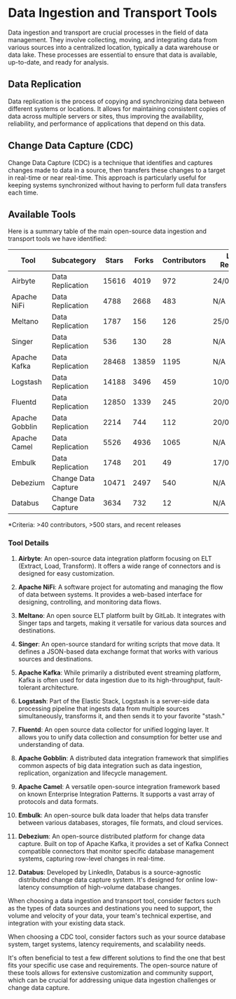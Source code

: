 # Data Ingestion and Transport Tools

Data ingestion and transport are crucial processes in the field of data management. They involve collecting, moving, and integrating data from various sources into a centralized location, typically a data warehouse or data lake. These processes are essential to ensure that data is available, up-to-date, and ready for analysis.

## Data Replication

Data replication is the process of copying and synchronizing data between different systems or locations. It allows for maintaining consistent copies of data across multiple servers or sites, thus improving the availability, reliability, and performance of applications that depend on this data.

## Change Data Capture (CDC)

Change Data Capture (CDC) is a technique that identifies and captures changes made to data in a source, then transfers these changes to a target in real-time or near real-time. This approach is particularly useful for keeping systems synchronized without having to perform full data transfers each time.

## Available Tools

Here is a summary table of the main open-source data ingestion and transport tools we have identified:

| Tool | Subcategory | Stars | Forks | Contributors | Last Release | Latest Commit | Meets Criteria* | Link |
|------|-------------|-------|-------|--------------|--------------|---------------|-----------------|------|
| Airbyte | Data Replication | 15616 | 4019 | 972 | 24/09/2024 | 25/09/2024 | Yes | https://github.com/airbytehq/airbyte |
| Apache NiFi | Data Replication | 4788 | 2668 | 483 | N/A | 26/09/2024 | Yes | https://github.com/apache/nifi |
| Meltano | Data Replication | 1787 | 156 | 126 | 25/09/2024 | 25/09/2024 | Yes | https://github.com/meltano/meltano |
| Singer | Data Replication | 536 | 130 | 28 | N/A | 03/09/2024 | Yes | https://github.com/singer-io/singer-python |
| Apache Kafka | Data Replication | 28468 | 13859 | 1195 | N/A | 26/09/2024 | Yes | https://github.com/apache/kafka |
| Logstash | Data Replication | 14188 | 3496 | 459 | 10/09/2024 | 25/09/2024 | Yes | https://github.com/elastic/logstash |
| Fluentd | Data Replication | 12850 | 1339 | 245 | 20/08/2024 | 26/09/2024 | Yes | https://github.com/fluent/fluentd |
| Apache Gobblin | Data Replication | 2214 | 744 | 112 | 20/07/2017 | 19/09/2024 | No | https://github.com/apache/gobblin |
| Apache Camel | Data Replication | 5526 | 4936 | 1065 | N/A | 26/09/2024 | Yes | https://github.com/apache/camel |
| Embulk | Data Replication | 1748 | 201 | 49 | 17/09/2024 | 24/09/2024 | Yes | https://github.com/embulk/embulk |
| Debezium | Change Data Capture | 10471 | 2497 | 540 | N/A | 25/09/2024 | Yes | https://github.com/debezium/debezium |
| Databus | Change Data Capture | 3634 | 732 | 12 | N/A | 07/05/2020 | No | https://github.com/linkedin/databus |

*Criteria: >40 contributors, >500 stars, and recent releases

### Tool Details

1. **Airbyte**: An open-source data integration platform focusing on ELT (Extract, Load, Transform). It offers a wide range of connectors and is designed for easy customization.

2. **Apache NiFi**: A software project for automating and managing the flow of data between systems. It provides a web-based interface for designing, controlling, and monitoring data flows.

3. **Meltano**: An open source ELT platform built by GitLab. It integrates with Singer taps and targets, making it versatile for various data sources and destinations.

4. **Singer**: An open-source standard for writing scripts that move data. It defines a JSON-based data exchange format that works with various sources and destinations.

5. **Apache Kafka**: While primarily a distributed event streaming platform, Kafka is often used for data ingestion due to its high-throughput, fault-tolerant architecture.

6. **Logstash**: Part of the Elastic Stack, Logstash is a server-side data processing pipeline that ingests data from multiple sources simultaneously, transforms it, and then sends it to your favorite "stash."

7. **Fluentd**: An open source data collector for unified logging layer. It allows you to unify data collection and consumption for better use and understanding of data.

8. **Apache Gobblin**: A distributed data integration framework that simplifies common aspects of big data integration such as data ingestion, replication, organization and lifecycle management.

9. **Apache Camel**: A versatile open-source integration framework based on known Enterprise Integration Patterns. It supports a vast array of protocols and data formats.

10. **Embulk**: An open-source bulk data loader that helps data transfer between various databases, storages, file formats, and cloud services.

11. **Debezium**: An open-source distributed platform for change data capture. Built on top of Apache Kafka, it provides a set of Kafka Connect compatible connectors that monitor specific database management systems, capturing row-level changes in real-time.

12. **Databus**: Developed by LinkedIn, Databus is a source-agnostic distributed change data capture system. It's designed for online low-latency consumption of high-volume database changes.

When choosing a data ingestion and transport tool, consider factors such as the types of data sources and destinations you need to support, the volume and velocity of your data, your team's technical expertise, and integration with your existing data stack.

When choosing a CDC tool, consider factors such as your source database system, target systems, latency requirements, and scalability needs.

It's often beneficial to test a few different solutions to find the one that best fits your specific use case and requirements. The open-source nature of these tools allows for extensive customization and community support, which can be crucial for addressing unique data ingestion challenges or change data capture.